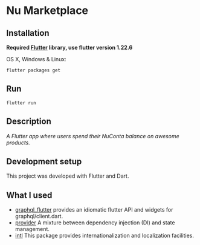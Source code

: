 # Nu Marketplace

## Installation

**Required [Flutter](https://storage.googleapis.com/flutter_infra_release/releases/stable/windows/flutter_windows_1.22.6-stable.zip) library, use flutter version 1.22.6**

OS X, Windows & Linux:

```
flutter packages get
```

## Run

```
flutter run
```

## Description

_A Flutter app where users spend their NuConta balance on awesome products._

## Development setup

This project was developed with Flutter and Dart.

## What I used

- [graphql_flutter](https://pub.dev/packages/graphql_flutter/versions/4.0.1)  provides an idiomatic flutter API and widgets for graphql/client.dart.
- [provider](https://pub.dev/packages/provider/versions/4.0.5) A mixture between dependency injection (DI) and state management.
- [intl](https://pub.dev/packages/intl/versions/0.16.1) This package provides internationalization and localization facilities.
